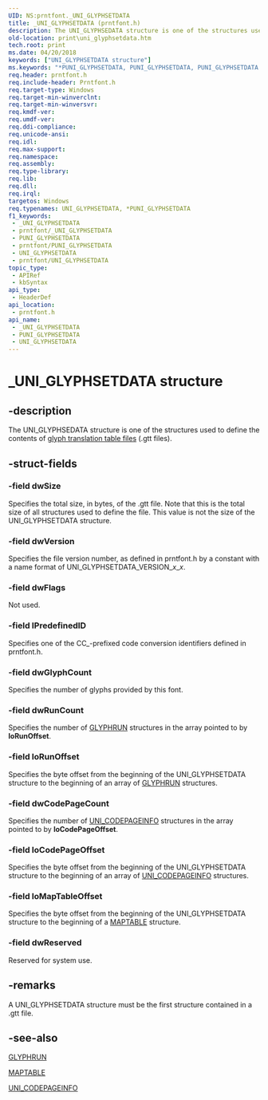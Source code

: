 ```yaml
---
UID: NS:prntfont._UNI_GLYPHSETDATA
title: _UNI_GLYPHSETDATA (prntfont.h)
description: The UNI_GLYPHSEDATA structure is one of the structures used to define the contents of glyph translation table files (.gtt files).
old-location: print\uni_glyphsetdata.htm
tech.root: print
ms.date: 04/20/2018
keywords: ["UNI_GLYPHSETDATA structure"]
ms.keywords: "*PUNI_GLYPHSETDATA, PUNI_GLYPHSETDATA, PUNI_GLYPHSETDATA structure pointer [Print Devices], UNI_GLYPHSETDATA, UNI_GLYPHSETDATA structure [Print Devices], _UNI_GLYPHSETDATA, print.uni_glyphsetdata, print_unidrv-pscript_fonts_51c5f97c-3b3c-4990-8dcb-9c7bf387b03f.xml, prntfont/PUNI_GLYPHSETDATA, prntfont/UNI_GLYPHSETDATA"
req.header: prntfont.h
req.include-header: Prntfont.h
req.target-type: Windows
req.target-min-winverclnt: 
req.target-min-winversvr: 
req.kmdf-ver: 
req.umdf-ver: 
req.ddi-compliance: 
req.unicode-ansi: 
req.idl: 
req.max-support: 
req.namespace: 
req.assembly: 
req.type-library: 
req.lib: 
req.dll: 
req.irql: 
targetos: Windows
req.typenames: UNI_GLYPHSETDATA, *PUNI_GLYPHSETDATA
f1_keywords:
 - _UNI_GLYPHSETDATA
 - prntfont/_UNI_GLYPHSETDATA
 - PUNI_GLYPHSETDATA
 - prntfont/PUNI_GLYPHSETDATA
 - UNI_GLYPHSETDATA
 - prntfont/UNI_GLYPHSETDATA
topic_type:
 - APIRef
 - kbSyntax
api_type:
 - HeaderDef
api_location:
 - prntfont.h
api_name:
 - _UNI_GLYPHSETDATA
 - PUNI_GLYPHSETDATA
 - UNI_GLYPHSETDATA
---
```


# _UNI_GLYPHSETDATA structure


## -description

The UNI_GLYPHSEDATA structure is one of the structures used to define the contents of <a href="/windows-hardware/drivers/print/customized-font-management">glyph translation table files</a> (.gtt files).

## -struct-fields

### -field dwSize

Specifies the total size, in bytes, of the .gtt file. Note that this is the total size of all structures used to define the file. This value is not the size of the UNI_GLYPHSETDATA structure.

### -field dwVersion

Specifies the file version number, as defined in prntfont.h by a constant with a name format of UNI_GLYPHSETDATA_VERSION_<i>x</i>_<i>x</i>.

### -field dwFlags

Not used.

### -field lPredefinedID

Specifies one of the CC_-prefixed code conversion identifiers defined in prntfont.h.

### -field dwGlyphCount

Specifies the number of glyphs provided by this font.

### -field dwRunCount

Specifies the number of <a href="/windows-hardware/drivers/ddi/prntfont/ns-prntfont-_glyphrun">GLYPHRUN</a> structures in the array pointed to by <b>loRunOffset</b>.

### -field loRunOffset

Specifies the byte offset from the beginning of the UNI_GLYPHSETDATA structure to the beginning of an array of <a href="/windows-hardware/drivers/ddi/prntfont/ns-prntfont-_glyphrun">GLYPHRUN</a> structures.

### -field dwCodePageCount

Specifies the number of <a href="/windows-hardware/drivers/ddi/prntfont/ns-prntfont-_uni_codepageinfo">UNI_CODEPAGEINFO</a> structures in the array pointed to by <b>loCodePageOffset</b>.

### -field loCodePageOffset

Specifies the byte offset from the beginning of the UNI_GLYPHSETDATA structure to the beginning of an array of <a href="/windows-hardware/drivers/ddi/prntfont/ns-prntfont-_uni_codepageinfo">UNI_CODEPAGEINFO</a> structures.

### -field loMapTableOffset

Specifies the byte offset from the beginning of the UNI_GLYPHSETDATA structure to the beginning of a <a href="/windows-hardware/drivers/ddi/prntfont/ns-prntfont-_maptable">MAPTABLE</a> structure.

### -field dwReserved

Reserved for system use.

## -remarks

A UNI_GLYPHSETDATA structure must be the first structure contained in a .gtt file.

## -see-also

<a href="/windows-hardware/drivers/ddi/prntfont/ns-prntfont-_glyphrun">GLYPHRUN</a>



<a href="/windows-hardware/drivers/ddi/prntfont/ns-prntfont-_maptable">MAPTABLE</a>



<a href="/windows-hardware/drivers/ddi/prntfont/ns-prntfont-_uni_codepageinfo">UNI_CODEPAGEINFO</a>

